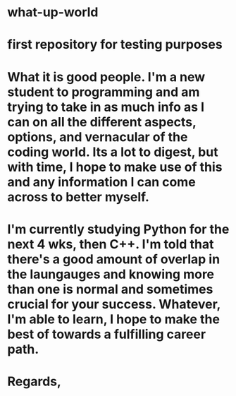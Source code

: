 # what-up-world
# first repository for testing purposes

# What it is good people. I'm a new student to programming and am trying to take in as much info as I can on all the different aspects, options, and vernacular of the coding world. Its a lot to digest, but with time, I hope to make use of this and any information I can come across to better myself. 

# I'm currently studying Python for the next 4 wks, then C++. I'm told that there's a good amount of overlap in the laungauges and knowing more than one is normal and sometimes crucial for your success. Whatever, I'm able to learn, I hope to make the best of towards a fulfilling career path.

# Regards,
